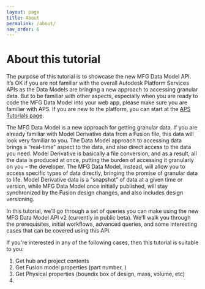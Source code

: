 ```yaml
---
layout: page
title: About
permalink: /about/
nav_order: 6
---
```


# About this tutorial

The purpose of this tutorial is to showcase the new MFG Data Model API. It’s OK if you are not familiar with the overall Autodesk Platform Services APIs as the Data Models are bringing a new approach to accessing granular data. But to be familiar with other aspects, especially when you are ready to code the MFG Data Model into your web app, please make sure you are familiar with APS. If you are new to the platform, you can start at the [APS Tutorials page](https://tutorials.autodesk.io).

The MFG Data Model is a new approach for getting granular data. If you are already familiar with Model Derivative data from a Fusion file, this data will look very familiar to you. The Data Model approach to accessing data brings a “real-time” aspect to the data, and also direct access to the data you need. Model Derivative is basically a file conversion, and as a result, all the data is produced at once, putting the burden of accessing it granularly on you – the developer. The MFG Data Model, instead, will allow you to access specific types of data directly, bringing the promise of granular data to life. Model Derivative data is a “snapshot” of data at a given time or version, while MFG Data Model once initially published, will stay synchronized by the Fusion design changes, and also includes design versioning.

In this tutorial, we'll go through a set of queries you can make using the new MFG Data Model API v2 (currently in public beta).
We'll walk you through the prerequisites, initial workflows, advanced queries, and some interesting cases that can be covered using this API.

If you're interested in any of the following cases, then this tutorial is suitable to you:

1. Get hub and project contents
2. Get Fusion model properties (part number, )
3. Get Physical properties (boundix box of design, mass, volume, etc)
4. 


